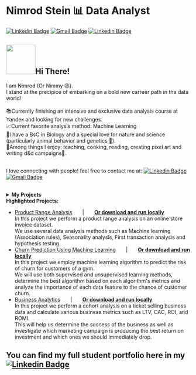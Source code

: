 <h1>Nimrod Stein 📊 Data Analyst</h1>

[![Linkedin Badge](https://img.shields.io/badge/-Nimrod%20Stein-0077b5?logo=linkedin&logoColor=white&style=flat&link=https://www.linkedin.com/in/nimrod-stein/)](https://www.linkedin.com/in/nimrod-stein/)
[![Gmail Badge](https://img.shields.io/badge/-nimstein@gmail.com-c14438?style=flat-square&logo=Gmail&logoColor=white&link=mailto:nimstein@gmail.com)](mailto:nimstein@gmail.com)
[![Linkedin Badge](https://img.shields.io/badge/-Portfolio-181717?logo=github&logoColor=white&style=flat&link=https://www.github.com/Nimstein/Portfolio)](https://www.github.com/Nimstein/Portfolio)

 <h2><img src="https://c.tenor.com/74l5y1hUdtwAAAAi/pokemon.gif" width="80px">Hi There!</h2>
I am Nimrod (Or Nimmy 😉).<br>
I stand at the precipice of embarking on a bold new carreer path in the data world!<br><br>
📚Currently finishing an intensive and exclusive data analysis course at Yandex and looking for new challenges.<br>
📈Current favorite analysis method: Machine Learning<br>
🔬I have a BsC in Biology and a special love for nature and science (particularly animal behavior and genetics 🧬).<br>
🙂Among things I enjoy: teaching, cooking, reading, creating pixel art and writing d&d campaigns🎲.<br><br>

I love connecting with people! feel free to contact me at: 
[![Linkedin Badge](https://img.shields.io/badge/-Nimrod%20Stein-0077b5?logo=linkedin&logoColor=white&style=flat&link=https://www.linkedin.com/in/nimrod-stein/)](https://www.linkedin.com/in/nimrod-stein/)
[![Gmail Badge](https://img.shields.io/badge/-nimstein@gmail.com-c14438?style=flat-square&logo=Gmail&logoColor=white&link=mailto:nimstein@gmail.com)](mailto:nimstein@gmail.com)
<br><br>
<details>
  <summary><b>My Projects</b></summary>
 <ul>
 <li><a href="https://nbviewer.org/github/Nimstein/portfolio/blob/65e96e99e906c8af0af473820127468cc394db43/project_notebooks/1-e_commerce_product_range_analysis/1-e_commerce_product_range_analysis-v1.0.ipynb">
  Product Range Analysis
  </a></li>
 <li><a href="https://nbviewer.org/github/Nimstein/portfolio/blob/65e96e99e906c8af0af473820127468cc394db43/project_notebooks/2-gym_churn_analysis_machine_learning/2-gym_churn_analysis_machine_learning-v1.0.ipynb.ipynb">
  Gym Customer Churn Prediction - Machine Learning
  </a></li>
 <li><a href="https://nbviewer.org/github/Nimstein/portfolio/blob/65e96e99e906c8af0af473820127468cc394db43/project_notebooks/3-business_analytics/3-business_analytics-v1.0.ipynb">
  Business Analytics
  </a></li>
 <li><a href="https://nbviewer.org/github/Nimstein/portfolio/blob/65e96e99e906c8af0af473820127468cc394db43/project_notebooks/4-aab-test-analysis/4-aab-test-analysis-v1.0.ipynb">
  Analyzing A/A/B Test Results
  </a></li>
  <li><a href="https://nbviewer.org/github/Nimstein/portfolio/blob/65e96e99e906c8af0af473820127468cc394db43/project_notebooks/5-ab-testing-business-decisions/ab-testing-business-decisions.ipynb">
  Prioritize Hypotheses and AB Analysis
  </a></li>
  <li><a href= "https://www.canva.com/design/DAEw6-jPJhU/view?utm_content=DAEw6-jPJhU&utm_campaign=designshare&utm_medium=link&utm_source=publishsharelink">Youtube Trending Dashboard & Presentation</a></li>
  <li><a href= "https://nbviewer.org/github/Nimstein/portfolio/blob/b979c9ef0e9b3c4fdee311e047d98d6588a45926/project_notebooks/6-la-cafe-investment-analysis/6-la-cafe-investment-analysis.ipynb">LA Cafe Investment Analysis</a></li>
  <li><a href="https://nbviewer.org/github/Nimstein/portfolio/blob/748d76f47b89720d42e88cb570f55bd975b142c6/project_notebooks/7-video-games-sales-analysis/7-video-games-sales-analysis.ipynb">Video Games Sales Analysis</a></li>
  <li>More to come soon!</li>
 </ul>
</details>
<!-- add this later
<details>
  <summary><b>My Art</b></summary>
  
</details>
!-->
<b>Highlighted Projects:</b><br>
<ul>
  <li><a href="https://nbviewer.org/github/Nimstein/portfolio/blob/main/project_notebooks/1-e_commerce_product_range_analysis/1-e_commerce_product_range_analysis.ipynb">Product Range Analysis</a>&emsp;&emsp;|&emsp;&emsp;<a href="/project_notebooks/1-e_commerce_product_range_analysis/1-e_commerce_product_range_analysis.zip?raw=True"><b>Or download and run locally</b></a><br>
 In this project we perform a product range analysis on an online store invoice dataset.<br>
  We use several data analysis methods such as Machine learning (Association rules), Seasonality analysis, First transaction analysis and hypothesis testing.</li>
  <li><a href="https://nbviewer.org/github/Nimstein/portfolio/blob/main/project_notebooks/2-gym_churn_analysis_machine_learning/2-gym_churn_analysis_machine_learning.ipynb">Churn Prediction Using Machine Learning</a>&emsp;&emsp;|&emsp;&emsp;<a href="/project_notebooks/2-gym_churn_analysis_machine_learning/2-gym_churn_analysis_machine_learning.zip?raw=True"><b>Or download and run locally</b></a><br>
 In this project we employ machine learning algorithm to predict the risk of churn for customers of a gym.<br>
  We will use both supervised and unsupervised learning methods, determine the best algorithm based on each algorithm's metrics and analyze the importance of each data feature to the chance of customer churn.</li>
  <li><a href="https://nbviewer.org/github/Nimstein/portfolio/blob/main/project_notebooks/3-business_analytics/3-business_analytics.ipynb">Business Analytics</a>&emsp;&emsp;|&emsp;&emsp;<a href="/project_notebooks/3-business_analytics/3-business_analytics.zip?raw=True"><b>Or download and run locally</b></a><br>
 In this project we perform a cohort analysis on a ticket selling business data and calculate various business metrics such as LTV, CAC, ROI, and ROMI.<br>
  This will help us determine the success of the business as well as investigate which marketing campaign is producing the best return on investment and which ones we should immediately drop.</li>
</ul>

## You can find my full student portfolio here in my [![Linkedin Badge](https://img.shields.io/badge/-Portfolio-181717?logo=github&logoColor=white&style=flat&link=https://www.github.com/Nimstein/Portfolio)](https://www.github.com/Nimstein/Portfolio)

<!--
**Nimstein/Nimstein** is a ✨ _special_ ✨ repository because its `README.md` (this file) appears on your GitHub profile.

Here are some ideas to get you started:

- 🔭 I’m currently working on ...
- 🌱 I’m currently learning ...
- 👯 I’m looking to collaborate on ...
- 🤔 I’m looking for help with ...
- 💬 Ask me about ...
- 📫 How to reach me: ...
- 😄 Pronouns: ...
- ⚡ Fun fact: ...
-->

